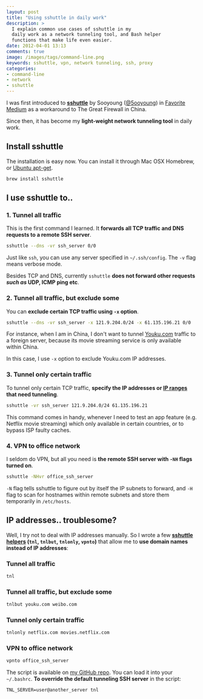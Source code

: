 ```yaml
---
layout: post
title: "Using sshuttle in daily work"
description: > 
  I explain common use cases of sshuttle in my
  daily work as a network tunneling tool, and Bash helper 
  functions that make life even easier. 
date: 2012-04-01 13:13
comments: true
image: /images/tags/command-line.png
keywords: sshuttle, vpn, network tunneling, ssh, proxy
categories: 
- command-line
- network
- sshuttle
---
```


I was first introduced to [**sshuttle**](https://github.com/apenwarr/sshuttle) by Sooyoung ([@5ooyoung](https://twitter.com/#!/5ooyoung)) in [Favorite Medium](http://favoritemedium.com/) 
as a workaround to The Great Firewall in China.

Since then, it has become my **light-weight network tunneling tool** in daily work. 

Install sshuttle
------
The installation is easy now. You can install it through Mac OSX Homebrew, or [Ubuntu apt-get](http://packages.ubuntu.com/precise/sshuttle).

```bash
brew install sshuttle
```

I use sshuttle to..
------

### 1. Tunnel all traffic 

This is the first command I learned.
It **forwards all TCP traffic and DNS requests to a remote SSH server**.

```bash
sshuttle --dns -vr ssh_server 0/0
```
Just like `ssh`, you can use any server specified in `~/.ssh/config`. 
The `-v` flag means verbose mode. 

Besides TCP and DNS, currently `sshuttle` **does not forward other requests 
_such as_ UDP, ICMP ping etc**.

### 2. Tunnel all traffic, but exclude some 
You can **exclude certain TCP traffic using `-x` option**.

```bash
sshuttle --dns -vr ssh_server -x 121.9.204.0/24 -x 61.135.196.21 0/0 
```

For instance, when I am in China, I don't want to tunnel 
[Youku.com](http://youku.com) traffic to a foreign server,
because its movie streaming service is only available within China. 

In this case, I use `-x` option to exclude Youku.com IP addresses.

### 3. Tunnel only certain traffic

To tunnel only certain TCP traffic, **specify the IP addresses 
or [IP ranges](http://www.subnet-calculator.com/cidr.php) that need tunneling**.

```bash
sshuttle -vr ssh_server 121.9.204.0/24 61.135.196.21 
```

This command comes in handy, whenever I need to test an app feature (e.g. Netflix movie streaming)
which only available in certain countries, or to bypass ISP faulty caches.

### 4. VPN to office network

I seldom do VPN, but all you need is **the remote SSH server with `-NH` flags turned on**. 

```bash
sshuttle -NHvr office_ssh_server
```

`-N` flag tells sshuttle to figure out by itself the IP subnets to forward, 
and `-H` flag to scan for hostnames within remote subnets and store them temporarily in `/etc/hosts`. 


IP addresses.. troublesome?
-----
Well, I try not to deal with IP addresses manually. So I wrote a few 
**[sshuttle helpers](https://github.com/teohm/dotfiles/blob/master/.bashrc.d/sshuttle_helpers)
(`tnl`, `tnlbut`, `tnlonly`, `vpnto`)** that allow me to **use domain names instead of IP addresses**:

### Tunnel all traffic 
```bash
tnl
```

### Tunnel all traffic, but exclude some 
```bash
tnlbut youku.com weibo.com
```

### Tunnel only certain traffic
```bash
tnlonly netflix.com movies.netflix.com
```

### VPN to office network
```bash
vpnto office_ssh_server
```

The script is available on [my GitHub repo](https://github.com/teohm/dotfiles/blob/master/.bashrc.d/sshuttle_helpers).
You can load it into your `~/.bashrc`. **To override the default tunneling SSH server** in the script:
```
TNL_SERVER=user@another_server tnl
```

